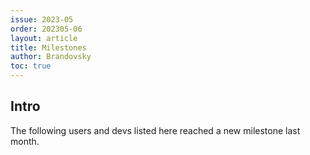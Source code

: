 ```yaml
---
issue: 2023-05
order: 202305-06
layout: article
title: Milestones
author: Brandovsky
toc: true
---
```


## Intro

The following users and devs listed here reached a new milestone last month.